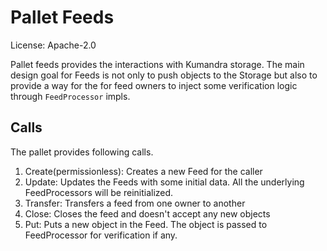 # Pallet Feeds

License: Apache-2.0

Pallet feeds provides the interactions with Kumandra storage. The main design goal for Feeds is not only to push objects
to the Storage but also to provide a way for the for feed owners to inject some verification logic through `FeedProcessor`
impls.

## Calls

The pallet provides following calls.
1. Create(permissionless): Creates a new Feed for the caller
2. Update: Updates the Feeds with some initial data. All the underlying FeedProcessors
will be reinitialized.
3. Transfer: Transfers a feed from one owner to another
4. Close: Closes the feed and doesn't accept any new objects
5. Put: Puts a new object in the Feed. The object is passed to FeedProcessor for verification if any.

